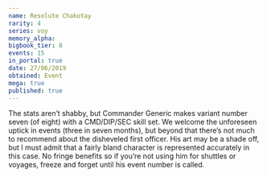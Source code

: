 ```yaml
---
name: Resolute Chakotay
rarity: 4
series: voy
memory_alpha:
bigbook_tier: 8
events: 15
in_portal: true
date: 27/06/2019
obtained: Event
mega: true
published: true
---
```


The stats aren’t shabby, but Commander Generic makes variant number seven (of eight) with a CMD/DIP/SEC skill set. We welcome the unforeseen uptick in events (three in seven months), but beyond that there’s not much to recommend about the disheveled first officer. His art may be a shade off, but I must admit that a fairly bland character is represented accurately in this case. No fringe benefits so if you’re not using him for shuttles or voyages, freeze and forget until his event number is called.
